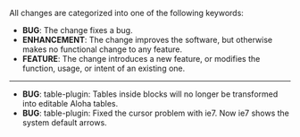 All changes are categorized into one of the following keywords:

- **BUG**: The change fixes a bug.
- **ENHANCEMENT**: The change improves the software, but otherwise makes no
                   functional change to any feature.
- **FEATURE**: The change introduces a new feature, or modifies the function,
               usage, or intent of an existing one.

----

- **BUG**: table-plugin: Tables inside blocks will no longer be transformed
           into editable Aloha tables.
- **BUG**: table-plugin: Fixed the cursor problem with ie7. Now ie7 shows the 
           system default arrows.
